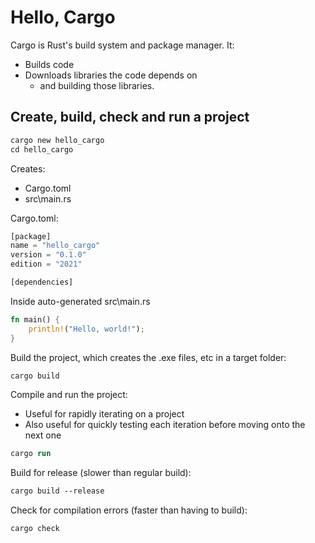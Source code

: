 # Hello, Cargo

Cargo is Rust's build system and package manager. It:
- Builds code
- Downloads libraries the code depends on
  - and building those libraries.

## Create, build, check and run a project

```ps
cargo new hello_cargo
cd hello_cargo
```

Creates:
- Cargo.toml
- src\main.rs

Cargo.toml:

```Rust
[package]
name = "hello_cargo"
version = "0.1.0"
edition = "2021"

[dependencies]
```

Inside auto-generated src\main.rs

```Rust
fn main() {
    println!("Hello, world!");
}
```

Build the project, which creates the .exe files, etc in a target folder:

```ps
cargo build
```

Compile and run the project:
- Useful for rapidly iterating on a project
- Also useful for quickly testing each iteration before moving onto the next one

```ps
cargo run
```

Build for release (slower than regular build):

```ps
cargo build --release
```

Check for compilation errors (faster than having to build):

```ps
cargo check
```
